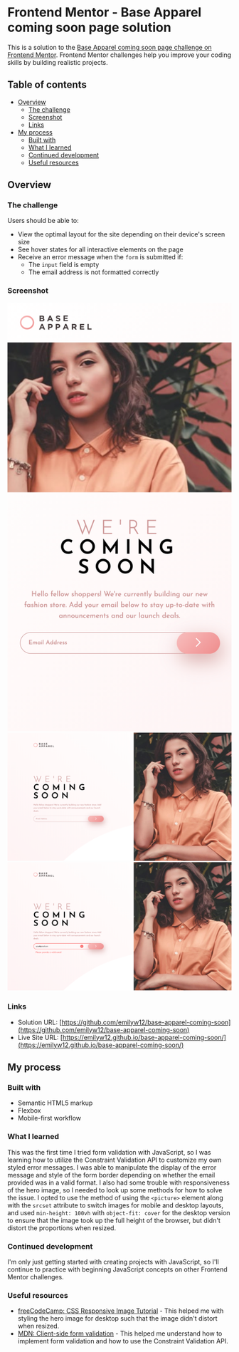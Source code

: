 # Frontend Mentor - Base Apparel coming soon page solution

This is a solution to the [Base Apparel coming soon page challenge on Frontend Mentor](https://www.frontendmentor.io/challenges/base-apparel-coming-soon-page-5d46b47f8db8a7063f9331a0). Frontend Mentor challenges help you improve your coding skills by building realistic projects. 

## Table of contents

- [Overview](#overview)
  - [The challenge](#the-challenge)
  - [Screenshot](#screenshot)
  - [Links](#links)
- [My process](#my-process)
  - [Built with](#built-with)
  - [What I learned](#what-i-learned)
  - [Continued development](#continued-development)
  - [Useful resources](#useful-resources)

## Overview

### The challenge

Users should be able to:

- View the optimal layout for the site depending on their device's screen size
- See hover states for all interactive elements on the page
- Receive an error message when the `form` is submitted if:
  - The `input` field is empty
  - The email address is not formatted correctly

### Screenshot

![](screenshots/mobile.png)
![](screenshots/desktop.png)
![](screenshots/error.png)

### Links

- Solution URL: [https://github.com/emilyw12/base-apparel-coming-soon](https://github.com/emilyw12/base-apparel-coming-soon)
- Live Site URL: [https://emilyw12.github.io/base-apparel-coming-soon/](https://emilyw12.github.io/base-apparel-coming-soon/)

## My process

### Built with

- Semantic HTML5 markup
- Flexbox
- Mobile-first workflow

### What I learned

This was the first time I tried form validation with JavaScript, so I was learning how to utilize the Constraint Validation API to customize my own styled error messages. I was able to manipulate the display of the error message and style of the form border depending on whether the email provided was in a valid format. I also had some trouble with responsiveness of the hero image, so I needed to look up some methods for how to solve the issue. I opted to use the method of using the `<picture>` element along with the `srcset` attribute to switch images for mobile and desktop layouts, and used `min-height: 100vh` with `object-fit: cover` for the desktop version to ensure that the image took up the full height of the browser, but didn't distort the proportions when resized. 

### Continued development

I'm only just getting started with creating projects with JavaScript, so I'll continue to practice with beginning JavaScript concepts on other Frontend Mentor challenges.

### Useful resources

- [freeCodeCamp: CSS Responsive Image Tutorial](https://www.freecodecamp.org/news/css-responsive-image-tutorial/) - This helped me with styling the hero image for desktop such that the image didn't distort when resized.
- [MDN: Client-side form validation](https://developer.mozilla.org/en-US/docs/Learn/Forms/Form_validation) - This helped me understand how to implement form validation and how to use the Constraint Validation API.
